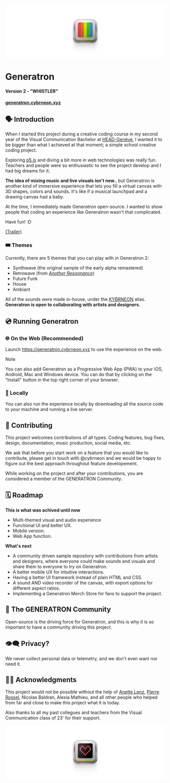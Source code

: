 ![GENERATRON 2.0](/assets/img/github/github_hero.png)

# Generatron
#### Version 2 - "WHISTLER"
#### [generatron.cybrneon.xyz](https://generatron.cybrneon.xyz/)

## 🗣️ Introduction
When I started this project during a creative coding course in my second year of the Visual Communication Bachelor at [HEAD-Genève](https://www.hesge.ch/head/), I wanted it to be bigger than what I achieved at that moment; a simple school creative coding project.

Exploring [p5.js](https://p5js.org/) and diving a bit more in web technologies was really fun. Teachers and people were so enthusiastic to see the project develop and I had big dreams for it.

**The idea of mixing music and live visuals isn't new.**, but Generatron is another kind of immersive experience that lets you fill a virtual canvas with 3D shapes, colors and sounds. It's like if a musical launchpad and a drawing canvas had a baby.

At the time, I immediately made Generatron open-source. I wanted to show people that coding an experience like Generatron wasn't that complicated.

Have fun! :D

[(Trailer)](https://youtu.be/UmbfHNBiUrY?si=hyISk1_YfCPqRyXA)

### 🎟️ Themes
Currently, there are 5 themes that you can play with in Generatron 2:
- Synthwave (the original sample of the early alpha remastered)
- Retrowave (from [*Another Resonnance*](https://youtu.be/8_Ccd9WUqMU?si=oUBIkVlTQY1_RxJf))
- Future Funk
- House
- Ambiant

All of the sounds were made in-house, under the [KYBRNEON](https://open.spotify.com/artist/48nqLcH2xb1ufAYrkBlTwk?si=m82mOcQyTs222c-1zkKndg) alias.
**Generatron is open to collaborating with artists and designers.**

## 💿 Running Generatron
### 🌐 On the Web (Recommended)
Launch https://generatron.cybrneon.xyz to use the experience on the web.

> [!NOTE]  
> You can also add Generatron as a Progressive Web App (PWA) to your iOS, Android, Mac and Windows device. You can do that by clicking on the "Install" button in the top right corner of your browser.

### 💾 Locally
You can also run the experience locally by downloading all the source code to your machine and running a live server.

## 🧬 Contributing
This project welcomes contributions of all types. Coding features, bug fixes, design, documentation, music production, social media, etc.

We ask that before you start work on a feature that you would like to contribute, please get in touch with @cybrneon and we would be happy to figure out the best approach throughout feature developement.

While working on the project and after your contributions, you are considered a member of the GENERATRON Community.

## 🗓️ Roadmap
**This is what was achived until now**
- Multi-themed visual and audio experience
- Functional UI and better UX.
- Mobile version.
- Web App function.

**What's next**
- A community driven sample repository with contributions from artists and designers, where everyone could make sounds and visuals and share them to everyone to try on Generatron.
- A better mobile UX for intuitive interactions.
- Having a better UI framework instead of plain HTML and CSS.
- A sound AND video recorder of the canvas, with export options for different aspect ratios.
- Implementing a Generatron Merch Store for fans to support the project.

## 🏡 The GENERATRON Community
Open-source is the driving force for Generatron, and this is why it is so important to have a community driving this project.

## 👁️‍🗨️ Privacy?
We never collect personal data or telemetry, and we don't even want nor need it.

## 👏🏼 Acknowledgments
This project would not be possible without the help of [Anette Lenz](https://www.instagram.com/anettelenz/), [Pierre Rossel](https://www.instagram.com/pierre.rossel/?hl=en), Nicolas Baldran, Alexia Mathieu, and all other people who helped from far and close to make this project what it is today.

Also thanks to all my past collegues and teachers from the Visual Communication class of 23' for their support.

![](/assets/img/github/github_hero-love.png)